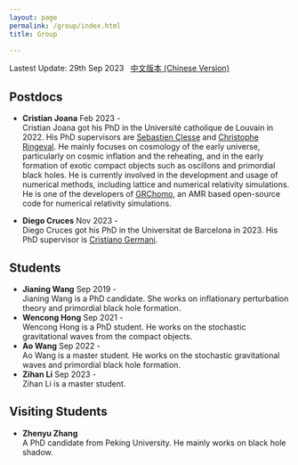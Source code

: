 ```yaml
---
layout: page
permalink: /group/index.html
title: Group

---
```


Lastest Update: 29th Sep 2023 &nbsp; [中文版本 (Chinese Version)](https://stonepi.github.io/file/group-zh/)

## Postdocs

- **Cristian Joana**  Feb 2023 -  <br>Cristian Joana got his PhD in the Université catholique de Louvain in 2022. His PhD supervisors are [Sebastien Clesse](https://sebclesse.wixsite.com/clesse) and [Christophe Ringeval](http://cp3.irmp.ucl.ac.be/~ringeval/). He mainly focuses on cosmology of the early universe, particularly on cosmic inflation and the reheating, and in the early formation of exotic compact objects such as oscillons and primordial black holes.  He is currently involved in the development and usage of numerical methods, including lattice and numerical relativity simulations. He is one of the developers of [GRChomo](https://www.grchombo.org/), an AMR based open-source code for numerical relativity simulations.

- **Diego Cruces** Nov 2023 -  <br>Diego Cruces got his PhD in the Universitat de Barcelona in 2023. His PhD supervisor is [Cristiano Germani](https://icc.ub.edu/people/379).

## Students

- **Jianing Wang** Sep 2019 - <br>Jianing Wang is a PhD candidate. She works on inflationary perturbation theory and primordial black hole formation.
- **Wencong Hong** Sep 2021 - <br>Wencong Hong is a PhD student. He works on the stochastic gravitational waves from the compact objects.
- **Ao Wang** Sep 2022 - <br>Ao Wang is a master student. He works on the stochastic gravitational waves and primordial black hole formation.
- **Zihan Li** Sep 2023 - <br>Zihan Li is a master student.

## Visiting Students

- **Zhenyu Zhang** <br>A PhD candidate from Peking University. He mainly works on black hole shadow.
